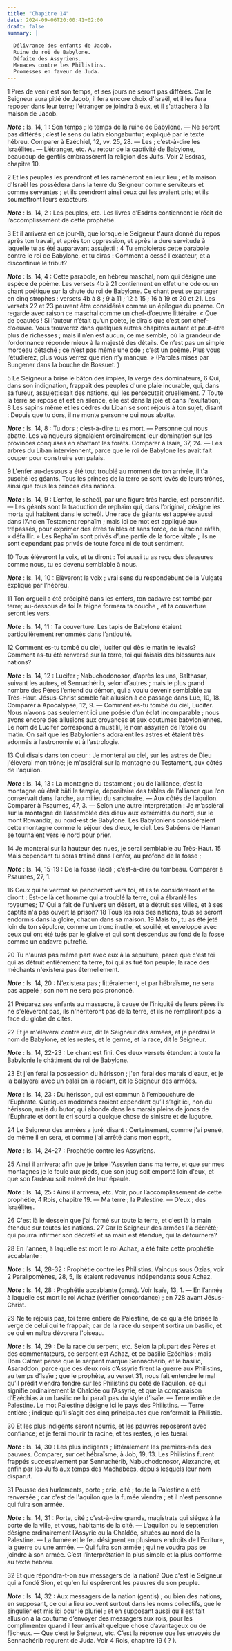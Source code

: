 ```yaml
---
title: "Chapitre 14"
date: 2024-09-06T20:00:41+02:00
draft: false
summary: |
  
  Délivrance des enfants de Jacob.
  Ruine du roi de Babylone.
  Défaite des Assyriens.
  Menaces contre les Philistins.
  Promesses en faveur de Juda.
---
```



1 Près de venir est son temps, et ses jours ne seront pas différés. Car le Seigneur aura pitié de Jacob, il fera encore choix d'Israël, et il les fera reposer dans leur terre; l'étranger se joindra à eux, et il s'attachera à la maison de Jacob.

***Note*** :  Is. 14, 1 : Son temps ; le temps de la ruine de Babylone. ― Ne seront pas différés ; c’est le sens du latin elongabuntur, expliqué par le texte hébreu. Comparer à Ezéchiel, 12, vv. 25, 28. ― Les ; c’est-à-dire les Israélites. ― L’étranger, etc. Au retour de la captivité de Babylone, beaucoup de gentils embrassèrent la religion des Juifs. Voir 2 Esdras, chapitre 10.

2 Et les peuples les prendront et les ramèneront en leur lieu ; et la maison d'Israël les possédera dans la terre du Seigneur comme serviteurs et comme servantes ; et ils prendront ainsi ceux qui les avaient pris; et ils soumettront leurs exacteurs.

***Note*** :  Is. 14, 2 : Les peuples, etc. Les livres d’Esdras contiennent le récit de l’accomplissement de cette prophétie.


3 Et il arrivera en ce jour-là, que lorsque le Seigneur t'aura donné du repos après ton travail, et après ton oppression, et après la dure servitude à laquelle tu as été auparavant assujetti ; 4 Tu emploieras cette parabole contre le roi de Babylone, et tu diras : Comment a cessé l'exacteur, et a discontinué le tribut?

***Note*** :  Is. 14, 4 : Cette parabole, en hébreu maschal, nom qui désigne une espèce de poème. Les versets 4b à 21 contiennent en effet une ode ou un chant poétique sur la chute du roi de Babylone. Ce chant peut se partager en cinq strophes : versets 4b à 8 ; 9 à 11 ; 12 à 15 ; 16 à 19 et 20 et 21. Les versets 22 et 23 peuvent être considérés comme un épilogue du poème. On regarde avec raison ce maschal comme un chef-d’oeuvre littéraire. « Que de beautés ! Si l’auteur n’était qu’un poète, je dirais que c’est son chef-d’oeuvre. Vous trouverez dans quelques autres chapitres autant et peut-être plus de richesses ; mais il n’en est aucun, ce me semble, où la grandeur de l’ordonnance réponde mieux à la majesté des détails. Ce n’est pas un simple morceau détaché ; ce n’est pas même une ode ; c’est un poème. Plus vous l’étudierez, plus vous verrez que rien n’y manque. » (Paroles mises par Bungener dans la bouche de Bossuet. )


5 Le Seigneur a brisé le bâton des impies, la verge des dominateurs, 6 Qui, dans son indignation, frappait des peuples d'une plaie incurable, qui, dans sa fureur, assujettissait des nations, qui les persécutait cruellement. 7 Toute la terre se repose et est en silence, elle est dans la joie et dans l'exultation; 8 Les sapins même et les cèdres du Liban se sont réjouis à ton sujet, disant : Depuis que tu dors, il ne monte personne qui nous abatte.

***Note*** :  Is. 14, 8 : Tu dors ; c’est-à-dire tu es mort. ― Personne qui nous abatte. Les vainqueurs signalaient ordinairement leur domination sur les provinces conquises en abattant les forêts. Comparer à Isaïe, 37, 24. ― Les arbres du Liban interviennent, parce que le roi de Babylone les avait fait couper pour construire son palais.


9 L'enfer au-dessous a été tout troublé au moment de ton arrivée, il t'a suscité les géants. Tous les princes de la terre se sont levés de leurs trônes, ainsi que tous les princes des nations.

***Note*** :  Is. 14, 9 : L’enfer, le scheôl, par une figure très hardie, est personnifié. ― Les géants sont la traduction de rephaïm qui, dans l’original, désigne les morts qui habitent dans le scheôl. Une race de géants est appelée aussi dans l’Ancien Testament rephaïm ; mais ici ce mot est appliqué aux trépassés, pour exprimer des êtres faibles et sans force, de la racine râfâh, « défaillir. » Les Rephaïm sont privés d’une partie de la force vitale ; ils ne sont cependant pas privés de toute force ni de tout sentiment.

10 Tous élèveront la voix, et te diront : Toi aussi tu as reçu des blessures comme nous, tu es devenu semblable à nous.

***Note*** :  Is. 14, 10 : Elèveront la voix ; vrai sens du respondebunt de la Vulgate expliqué par l’hébreu.

11 Ton orgueil a été précipité dans les enfers, ton cadavre est tombé par terre; au-dessous de toi la teigne formera ta couche , et ta couverture seront les vers.

***Note*** :  Is. 14, 11 : Ta couverture. Les tapis de Babylone étaient particulièrement renommés dans l’antiquité.


12 Comment es-tu tombé du ciel, lucifer qui dès le matin te levais? Comment as-tu été renversé sur la terre, toi qui faisais des blessures aux nations?

***Note*** :  Is. 14, 12 : Lucifer ; Nabuchodonosor, d’après les uns, Balthasar, suivant les autres, et Sennachérib, selon d’autres ; mais le plus grand nombre des Pères l’entend du démon, qui a voulu devenir semblable au Très-Haut. Jésus-Christ semble fait allusion à ce passage dans Luc, 10, 18. Comparer à Apocalypse, 12, 9. ― Comment es-tu tombé du ciel, Lucifer. Nous n’avons pas seulement ici une poésie d’un éclat incomparable ; nous avons encore des allusions aux croyances et aux coutumes babyloniennes. Le nom de Lucifer correspond à mustilil, le nom assyrien de l’étoile du matin. On sait que les Babyloniens adoraient les astres et étaient très adonnés à l’astronomie et à l’astrologie.

13 Qui disais dans ton coeur : Je monterai au ciel, sur les astres de Dieu j'élèverai mon trône; je m'assiérai sur la montagne du Testament, aux côtés de l'aquilon.

***Note*** :  Is. 14, 13 : La montagne du testament ; ou de l’alliance, c’est la montagne où était bâti le temple, dépositaire des tables de l’alliance que l’on conservait dans l’arche, au milieu du sanctuaire. ― Aux côtés de l’aquilon. Comparer à Psaumes, 47, 3. ― Selon une autre interprétation : Je m’assiérai sur la montagne de l’assemblée des dieux aux extrémités du nord, sur le mont Rowandiz, au nord-est de Babylone. Les Babyloniens considéraient cette montagne comme le séjour des dieux, le ciel. Les Sabéens de Harran se tournaient vers le nord pour prier.

14 Je monterai sur la hauteur des nues, je serai semblable au Très-Haut. 15 Mais cependant tu seras traîné dans l'enfer, au profond de la fosse ;

***Note*** :  Is. 14, 15-19 : De la fosse (laci) ; c’est-à-dire du tombeau. Comparer à Psaumes, 27, 1.


16 Ceux qui te verront se pencheront vers toi, et ils te considéreront et te diront : Est-ce là cet homme qui a troublé la terre, qui a ébranlé les royaumes; 17 Qui a fait de l'univers un désert, et a détruit ses villes, et à ses captifs n'a pas ouvert la prison? 18 Tous les rois des nations, tous se seront endormis dans la gloire, chacun dans sa maison. 19 Mais toi, tu as été jeté loin de ton sépulcre, comme un tronc inutile, et souillé, et enveloppé avec ceux qui ont été tués par le glaive et qui sont descendus au fond de la fosse comme un cadavre putréfié.


20 Tu n'auras pas même part avec eux à la sépulture, parce que c'est toi qui as détruit entièrement ta terre, toi qui as tué ton peuple; la race des méchants n'existera pas éternellement.

***Note*** :  Is. 14, 20 : N’existera pas ; littéralement, et par hébraïsme, ne sera pas appelé ; son nom ne sera pas prononcé.

21 Préparez ses enfants au massacre, à cause de l'iniquité de leurs pères ils ne s'élèveront pas, ils n'hériteront pas de la terre, et ils ne rempliront pas la face du globe de cités.


22 Et je m'élèverai contre eux, dit le Seigneur des armées, et je perdrai le nom de Babylone, et les restes, et le germe, et la race, dit le Seigneur.

***Note*** :  Is. 14, 22-23 : Le chant est fini. Ces deux versets étendent à toute la Babylonie le châtiment du roi de Babylone.

23 Et j'en ferai la possession du hérisson ; j'en ferai des marais d'eaux, et je la balayerai avec un balai en la raclant, dit le Seigneur des armées.

***Note*** :  Is. 14, 23 : Du hérisson, qui est commun à l’embouchure de l’Euphrate. Quelques modernes croient cependant qu’il s’agit ici, non du hérisson, mais du butor, qui abonde dans les marais pleins de joncs de l’Euphrate et dont le cri sourd a quelque chose de sinistre et de lugubre.


24 Le Seigneur des armées a juré, disant : Certainement, comme j'ai pensé, de même il en sera, et comme j'ai arrêté dans mon esprit,

***Note*** :  Is. 14, 24-27 : Prophétie contre les Assyriens.

25 Ainsi il arrivera; afin que je brise l'Assyrien dans ma terre, et que sur mes montagnes je le foule aux pieds, que son joug soit emporté loin d'eux, et que son fardeau soit enlevé de leur épaule.

***Note*** :  Is. 14, 25 : Ainsi il arrivera, etc. Voir, pour l’accomplissement de cette prophétie, 4 Rois, chapitre 19. ― Ma terre ; la Palestine. ― D’eux ; des Israélites.

26 C'est là le dessein que j'ai formé sur toute la terre, et c'est là la main étendue sur toutes les nations. 27 Car le Seigneur des armées l'a décrété; qui pourra infirmer son décret? et sa main est étendue, qui la détournera?


28 En l'année, à laquelle est mort le roi Achaz, a été faite cette prophétie accablante :

***Note*** :  Is. 14, 28-32 : Prophétie contre les Philistins. Vaincus sous Ozias, voir 2 Paralipomènes, 28, 5, ils étaient redevenus indépendants sous Achaz.

***Note*** :  Is. 14, 28 : Prophétie accablante (onus). Voir Isaïe, 13, 1. ― En l’année à laquelle est mort le roi Achaz (vérifier concordance) ; en 728 avant Jésus-Christ.

29 Ne te réjouis pas, toi terre entière de Palestine, de ce qu'a été brisée la verge de celui qui te frappait; car de la race du serpent sortira un basilic, et ce qui en naîtra dévorera l'oiseau.

***Note*** :  Is. 14, 29 : De la race du serpent, etc. Selon la plupart des Pères et des commentateurs, ce serpent est Achaz, et ce basilic Ezéchias ; mais Dom Calmet pense que le serpent marque Sennachérib, et le basilic, Asaraddon, parce que ces deux rois d’Assyrie firent la guerre aux Philistins, au temps d’Isaïe ; que le prophète, au verset 31, nous fait entendre le mal qu’il prédit viendra fondre sur les Philistins du côté de l’aquilon, ce qui signifie ordinairement la Chaldée ou l’Assyrie, et que la comparaison d’Ezéchias à un basilic ne lui paraît pas du style d’Isaïe. ― Terre entière de Palestine. Le mot Palestine désigne ici le pays des Philistins. ― Terre entière ; indique qu’il s’agit des cinq principautés que renfermait la Philistie.


30 Et les plus indigents seront nourris, et les pauvres reposeront avec confiance; et je ferai mourir ta racine, et tes restes, je les tuerai.

***Note*** :  Is. 14, 30 : Les plus indigents ; littéralement les premiers-nés des pauvres. Comparer, sur cet hébraïsme, à Job, 19, 13. Les Philistins furent frappés successivement par Sennachérib, Nabuchodonosor, Alexandre, et enfin par les Juifs aux temps des Machabées, depuis lesquels leur nom disparut.


31 Pousse des hurlements, porte ; crie, cité ; toute la Palestine a été renversée ; car c'est de l'aquilon que la fumée viendra ; et il n'est personne qui fuira son armée.

***Note*** :  Is. 14, 31 : Porte, cité ; c’est-à-dire grands, magistrats qui siégez à la porte de la ville, et vous, habitants de la cité. ― L’aquilon ou le septentrion désigne ordinairement l’Assyrie ou la Chaldée, situées au nord de la Palestine. ― La fumée et le feu désignent en plusieurs endroits de l’Ecriture, la guerre ou une armée. ― Qui fuira son armée ; qui ne voudra pas se joindre à son armée. C’est l’interprétation la plus simple et la plus conforme au texte hébreu.


32 Et que répondra-t-on aux messagers de la nation? Que c'est le Seigneur qui a fondé Sion, et qu'en lui espéreront les pauvres de son peuple.

***Note*** :  Is. 14, 32 : Aux messagers de la nation (gentis) ; ou bien des nations, en supposant, ce qui a lieu souvent surtout dans les noms collectifs, que le singulier est mis ici pour le pluriel ; et en supposant aussi qu’il est fait allusion à la coutume d’envoyer des messagers aux rois, pour les complimenter quand il leur arrivait quelque chose d’avantageux ou de fâcheux. ― Que c’est le Seigneur, etc. C’est la réponse que les envoyés de Sennachérib reçurent de Juda. Voir 4 Rois, chapitre 19 ( ? ).

